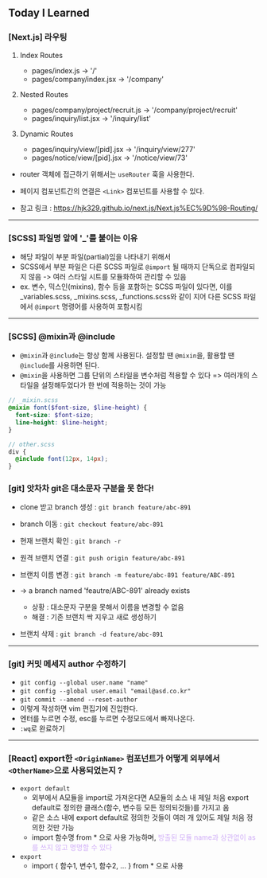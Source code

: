 ## Today I Learned

### [Next.js] 라우팅

1. Index Routes

   - pages/index.js -> '/'
   - pages/company/index.jsx -> '/company'

2. Nested Routes

   - pages/company/project/recruit.js -> '/company/project/recruit'
   - pages/inquiry/list.jsx -> '/inquiry/list'

3. Dynamic Routes
   - pages/inquiry/view/[pid].jsx -> '/inquiry/view/277'
   - pages/notice/view/[pid].jsx -> '/notice/view/73'

- router 객체에 접근하기 위해서는 `useRouter` 훅을 사용한다.
- 페이지 컴포넌트간의 연결은 `<Link>` 컴포넌트를 사용할 수 있다.

- 참고 링크 : https://hjk329.github.io/next.js/Next.js%EC%9D%98-Routing/

---

### [SCSS] 파일명 앞에 '\_'를 붙이는 이유

- 해당 파일이 부분 파일(partial)임을 나타내기 위해서
- SCSS에서 부분 파일은 다른 SCSS 파일로 `@import` 될 때까지 단독으로 컴파일되지 않음 -> 여러 스타일 시트를 모듈화하여 관리할 수 있음
- ex. 변수, 믹스인(mixins), 함수 등을 포함하는 SCSS 파일이 있다면, 이를 \_variables.scss, \_mixins.scss, \_functions.scss와 같이 지어 다른 SCSS 파일에서 `@import` 명령어를 사용하여 포함시킴

---

### [SCSS] @mixin과 @include

- `@mixin`과 `@include`는 항상 함께 사용된다. 설정할 땐 `@mixin`을, 활용할 땐 `@include`를 사용하면 된다.
- `@mixin`을 사용하면 그룹 단위의 스타일을 변수처럼 적용할 수 있다 => 여러개의 스타일을 설정해두었다가 한 번에 적용하는 것이 가능

```scss
// _mixin.scss
@mixin font($font-size, $line-height) {
  font-size: $font-size;
  line-height: $line-height;
}

// other.scss
div {
  @include font(12px, 14px);
}
```

### [git] 앗차차 git은 대소문자 구분을 못 한다!

- clone 받고 branch 생성 : `git branch feature/abc-891`
- branch 이동 : `git checkout feature/abc-891`
- 현재 브랜치 확인 : `git branch -r`
- 원격 브랜치 연결 : `git push origin feature/abc-891`
- 브랜치 이름 변경 : `git branch -m feature/abc-891 feature/ABC-891`
- -> a branch named 'feautre/ABC-891' already exists

  - 상황 : 대소문자 구분을 못해서 이름을 변경할 수 없음
  - 해결 : 기존 브랜치 싹 지우고 새로 생성하기

- 브랜치 삭제 : `git branch -d feature/abc-891`

---

### [git] 커밋 메세지 author 수정하기

- `git config --global user.name "name"`
- `git config --global user.email "email@asd.co.kr"`
- `git commit --amend --reset-author`
- 이렇게 작성하면 vim 편집기에 진입한다.
- 엔터를 누르면 수정, esc를 누르면 수정모드에서 빠져나온다.
- `:wq`로 완료하기

---

### [React] export한 `<OriginName>` 컴포넌트가 어떻게 외부에서 `<OtherName>`으로 사용되었는지 ?

- `export default `
  - 외부에서 A모듈을 import로 가져온다면 A모듈의 소스 내 제일 처음 export default로 정의한 클래스(함수, 변수등 모든 정의되것들)를 가지고 옴
  - 같은 소스 내에 export default로 정의한 것들이 여러 개 있어도 제일 처음 정의한 것만 가능
  - import 함수명 from \* 으로 사용 가능하며, <span style='color: #d0aef8'>방출된 모듈 name과 상관없이 as를 쓰지 않고 명명할 수 있다<span>
- `export `
  - import { 함수1, 변수1, 함수2, ... } from \* 으로 사용
